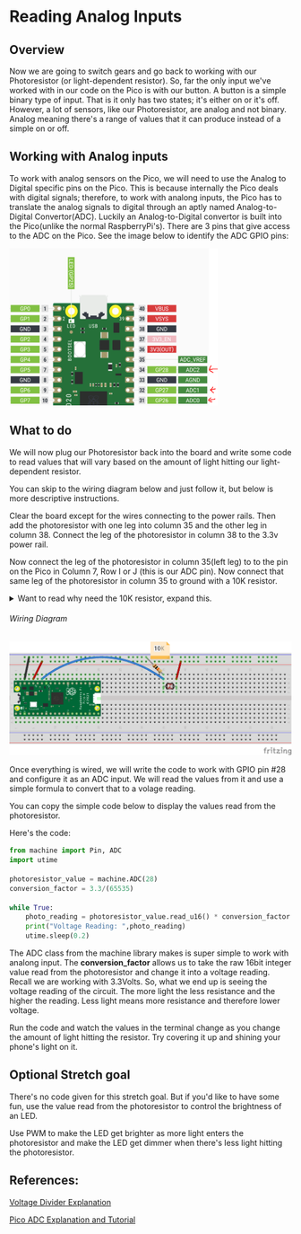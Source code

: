 # Reading Analog Inputs

## Overview

Now we are going to switch gears and go back to working with our Photoresistor (or light-dependent resistor). So, far the only input we've worked with in our code on the Pico is with our button.  A button is a simple binary type of input.  That is it only has two states; it's either on or it's off.  However, a lot of sensors, like our Photoresistor, are analog and not binary.  Analog meaning there's a range of values that it can produce instead of a simple on or off.


## Working with Analog inputs 

To work with analog sensors on the Pico, we will need to use the Analog to Digital specific pins on the Pico.  This is because internally the Pico deals with digital signals; therefore, to work with analong inputs, the Pico has to translate the analog signals to digital through an aptly named Analog-to-Digital Convertor(ADC).  Luckily an Analog-to-Digital convertor is built into the Pico(unlike the normal RaspberryPi's).  There are 3 pins that give access to the ADC on the Pico. See the image below to identify the ADC GPIO pins:

![ADC GPIO Pins](/images/adcpins.PNG)


 ## What to do

We will now plug our Photoresistor back into the board and write some code to read values that will vary based on the amount of light hitting our light-dependent resistor.  

You can skip to the wiring diagram below and just follow it, but below is more descriptive instructions.

Clear the board except for the wires connecting to the power rails.
Then add the photoresistor with one leg into column 35 and the other leg in column 38.  Connect the leg of the photoresistor in column 38 to the 3.3v power rail.

Now connect the leg of the photoresistor in column 35(left leg) to to the pin on the Pico in Column 7, Row I or J (this is our ADC pin).  Now connect that same leg of the photoresistor in column 35 to ground with a 10K resistor.

<details>
<summary> Want to read why need the 10K resistor, expand this.</summary>
The 10K resistor is needed to create what's called a <a href="https://learn.sparkfun.com/tutorials/voltage-dividers">voltage divider</a>.  I'd like to explain exactly what that means, but I can't... I'm an electronics noob.  But I think the way it works is that the voltage divider causes a disturbance in the force by disrupting the <a href="https://starwars.fandom.com/wiki/Midi-chlorian">midi-chlorian</a> flow and therefore causes the <a href="https://www.dictionary.com/e/fictional-characters/flux-capacitor/">flux capacitor</a> to emit a lesser charge through the <a href="https://ghostbusters.fandom.com/wiki/Proton_Pack">proton pack</a> than it normally would. If you are more confused after reading my  nonsensical description, then you understand as much about voltage dividers as I do.  <br><b>Seriously though, the 10K resistor in parallel with the photoresistor allows us to get a wide range of values when reading the resistance.</b> Here's a good article that goes into more detail: <a href="(https://learn.sparkfun.com/tutorials/voltage-dividers">Spark Fun Voltage Dividers</a>
</details>
  
  


###### Wiring Diagram
![Servo Diagram](/images/13_adc_photoresistor_bb.png)


Once everything is wired, we will write the code to work with GPIO pin #28 and configure it as an ADC input.  We will read the values from it and use a simple formula to convert that to a volage reading.  

You can copy the simple code below to display the values read from the photoresistor.

Here's the code:

``` Python
from machine import Pin, ADC
import utime
 
photoresistor_value = machine.ADC(28)
conversion_factor = 3.3/(65535)

while True:
    photo_reading = photoresistor_value.read_u16() * conversion_factor     
    print("Voltage Reading: ",photo_reading)
    utime.sleep(0.2)    
```

The ADC class from the machine library makes is super simple to work with analong input.  The **conversion_factor** allows us to take the raw 16bit integer value read from the photoresistor and change it into a voltage reading.  Recall we are working with 3.3Volts.  So, what we end up is seeing the voltage reading of the circuit. The more light the less resistance and the higher the reading.  Less light means more resistance and therefore lower voltage.

Run the code and watch the values in the terminal change as you change the amount of light hitting the resistor. Try covering it up and shining your phone's light on it.


## Optional Stretch goal

There's no code given for this stretch goal.  But if you'd like to have some fun, use the value read from the photoresistor to control the brightness of an LED.

Use PWM to make the LED get brighter as more light enters the photoresistor and make the LED get dimmer when there's less light hitting the photoresistor.


## References:

[Voltage Divider Explanation](https://learn.sparkfun.com/tutorials/voltage-dividers)

[Pico ADC Explanation and Tutorial](https://microcontrollerslab.com/raspberry-pi-pico-adc-tutorial/)
